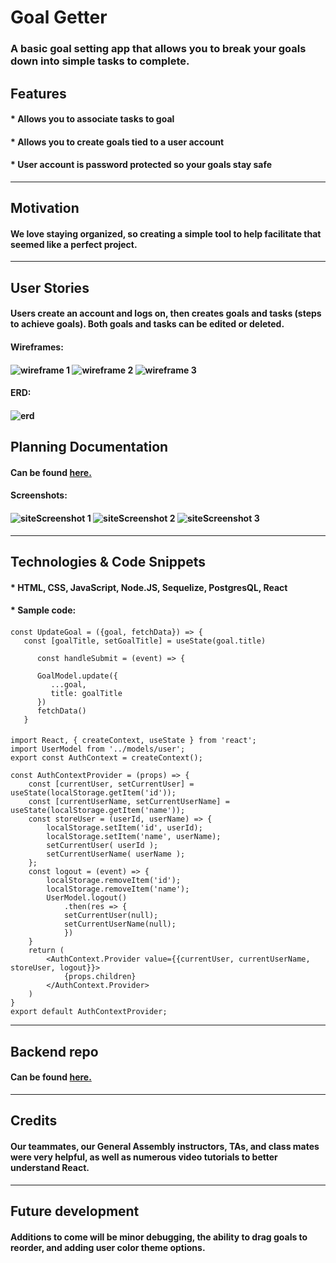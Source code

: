 # Goal Getter

### A basic goal setting app that allows you to break your goals down into simple tasks to complete.

## Features

#### * Allows you to associate tasks to goal
#### * Allows you to create goals tied to a user account
#### * User account is password protected so your goals stay safe

---
## Motivation
#### We love staying organized, so creating a simple tool to help facilitate that seemed like a perfect project.

---
## User Stories 

#### Users create an account and logs on, then creates goals and tasks (steps to achieve goals). Both goals and tasks can be edited or deleted.


####  Wireframes:

#### ![wireframe 1](./images/wire1.png) ![wireframe 2](./images/wire2.png) ![wireframe 3](./images/wire3.png)


####  ERD:

####  ![erd](./images/erd.png)


## Planning Documentation
#### Can be found [here.](https://trello.com/b/r3hzoG3E/team-meta)


####  Screenshots:

#### ![siteScreenshot 1](./images/screenshot1.png) ![siteScreenshot 2](./images/screenshot2.png) ![siteScreenshot 3](./images/screenshot3.png)


---

## Technologies & Code Snippets
#### * HTML, CSS, JavaScript, Node.JS, Sequelize, PostgresQL, React
#### * Sample code:
#### 
```
const UpdateGoal = ({goal, fetchData}) => {
   const [goalTitle, setGoalTitle] = useState(goal.title)

      const handleSubmit = (event) => {
        
      GoalModel.update({
         ...goal, 
         title: goalTitle
      })
      fetchData()
   }

```


#### 
```
import React, { createContext, useState } from 'react';
import UserModel from '../models/user';
export const AuthContext = createContext();

const AuthContextProvider = (props) => {
    const [currentUser, setCurrentUser] = useState(localStorage.getItem('id'));
    const [currentUserName, setCurrentUserName] = useState(localStorage.getItem('name'));
    const storeUser = (userId, userName) => {
        localStorage.setItem('id', userId);
        localStorage.setItem('name', userName);
        setCurrentUser( userId );
        setCurrentUserName( userName );
    };
    const logout = (event) => {
        localStorage.removeItem('id');
        localStorage.removeItem('name');
        UserModel.logout()
            .then(res => {
            setCurrentUser(null);
            setCurrentUserName(null);
            })
    }
    return (
        <AuthContext.Provider value={{currentUser, currentUserName, storeUser, logout}}>
            {props.children}
        </AuthContext.Provider>
    )
}
export default AuthContextProvider;
```
---
## Backend repo
#### Can be found [here.](https://github.com/enbre/goals-backend)

---
## Credits
#### Our teammates, our General Assembly instructors, TAs, and class mates were very helpful, as well as numerous video tutorials to better understand React. 

---

## Future development
#### Additions to come will be minor debugging, the ability to drag goals to reorder, and adding user color theme options.


